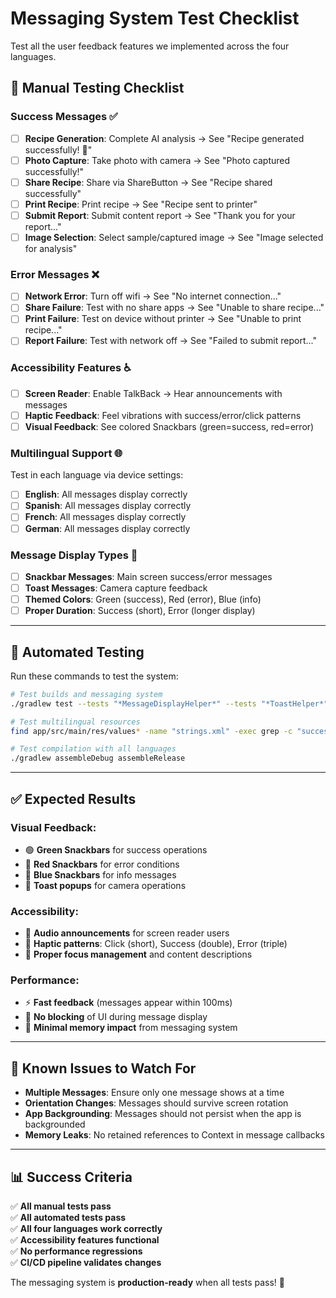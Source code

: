# Messaging System Test Checklist

Test all the user feedback features we implemented across the four languages.

## 🧪 **Manual Testing Checklist**

### **Success Messages** ✅
- [ ] **Recipe Generation**: Complete AI analysis → See "Recipe generated successfully! 🎉"
- [ ] **Photo Capture**: Take photo with camera → See "Photo captured successfully!"
- [ ] **Share Recipe**: Share via ShareButton → See "Recipe shared successfully"
- [ ] **Print Recipe**: Print recipe → See "Recipe sent to printer"
- [ ] **Submit Report**: Submit content report → See "Thank you for your report..."
- [ ] **Image Selection**: Select sample/captured image → See "Image selected for analysis"

### **Error Messages** ❌
- [ ] **Network Error**: Turn off wifi → See "No internet connection..."
- [ ] **Share Failure**: Test with no share apps → See "Unable to share recipe..."
- [ ] **Print Failure**: Test on device without printer → See "Unable to print recipe..."
- [ ] **Report Failure**: Test with network off → See "Failed to submit report..."

### **Accessibility Features** ♿
- [ ] **Screen Reader**: Enable TalkBack → Hear announcements with messages
- [ ] **Haptic Feedback**: Feel vibrations with success/error/click patterns
- [ ] **Visual Feedback**: See colored Snackbars (green=success, red=error)

### **Multilingual Support** 🌐
Test in each language via device settings:
- [ ] **English**: All messages display correctly
- [ ] **Spanish**: All messages display correctly  
- [ ] **French**: All messages display correctly
- [ ] **German**: All messages display correctly

### **Message Display Types** 📱
- [ ] **Snackbar Messages**: Main screen success/error messages
- [ ] **Toast Messages**: Camera capture feedback
- [ ] **Themed Colors**: Green (success), Red (error), Blue (info)
- [ ] **Proper Duration**: Success (short), Error (longer display)

---

## 🔧 **Automated Testing**

Run these commands to test the system:

```bash
# Test builds and messaging system
./gradlew test --tests "*MessageDisplayHelper*" --tests "*ToastHelper*"

# Test multilingual resources
find app/src/main/res/values* -name "strings.xml" -exec grep -c "success_\|error_" {} \;

# Test compilation with all languages
./gradlew assembleDebug assembleRelease
```

---

## ✅ **Expected Results**

### **Visual Feedback**:
- 🟢 **Green Snackbars** for success operations
- 🔴 **Red Snackbars** for error conditions  
- 🔵 **Blue Snackbars** for info messages
- 📱 **Toast popups** for camera operations

### **Accessibility**:
- 📢 **Audio announcements** for screen reader users
- 📳 **Haptic patterns**: Click (short), Success (double), Error (triple)
- 🎯 **Proper focus management** and content descriptions

### **Performance**:
- ⚡ **Fast feedback** (messages appear within 100ms)
- 🔄 **No blocking** of UI during message display
- 💾 **Minimal memory impact** from messaging system

---

## 🐛 **Known Issues to Watch For**

- **Multiple Messages**: Ensure only one message shows at a time
- **Orientation Changes**: Messages should survive screen rotation
- **App Backgrounding**: Messages should not persist when the app is backgrounded
- **Memory Leaks**: No retained references to Context in message callbacks

---

## 📊 **Success Criteria**

✅ **All manual tests pass**  
✅ **All automated tests pass**  
✅ **All four languages work correctly**  
✅ **Accessibility features functional**  
✅ **No performance regressions**  
✅ **CI/CD pipeline validates changes**

The messaging system is **production-ready** when all tests pass! 🎉 